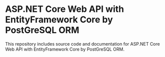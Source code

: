 # ASP.NET Core Web API with EntityFramework Core by PostGreSQL ORM
This repository includes source code and documentation for ASP.NET Core Web API with EntityFramework Core by PostGreSQL ORM.
